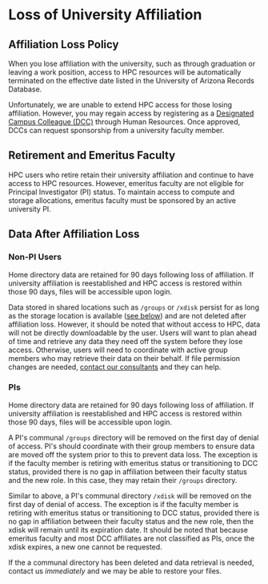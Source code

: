 # Loss of University Affiliation

## Affiliation Loss Policy

When you lose affiliation with the university, such as through graduation or leaving a work position, access to HPC resources will be automatically terminated on the effective date listed in the University of Arizona Records Database.

Unfortunately, we are unable to extend HPC access for those losing affiliation. However, you may regain access by registering as a [Designated Campus Colleague (DCC)](https://it.arizona.edu/service/designated-campus-colleague-accounts) through Human Resources. Once approved, DCCs can request sponsorship from a university faculty member.


## Retirement and Emeritus Faculty

HPC users who retire retain their university affiliation and continue to have access to HPC resources. However, emeritus faculty are not eligible for Principal Investigator (PI) status. To maintain access to compute and storage allocations, emeritus faculty must be sponsored by an active university PI.


## Data After Affiliation Loss

### Non-PI Users

Home directory data are retained for 90 days following loss of affiliation. If university affiliation is reestablished and HPC access is restored within those 90 days, files will be accessible upon login.

Data stored in shared locations such as `/groups` or `/xdisk` persist for as long as the storage location is available ([see below](#pis)) and are not deleted after affiliation loss. However, it should be noted that without access to HPC, data will not be directly downloadable by the user. Users will want to plan ahead of time and retrieve any data they need off the system before they lose access. Otherwise, users will need to coordinate with active group members who may retrieve their data on their behalf. If file permission changes are needed, [contact our consultants](../../support_and_training/consulting_services/) and they can help.  

### PIs

Home directory data are retained for 90 days following loss of affiliation. If university affiliation is reestablished and HPC access is restored within those 90 days, files will be accessible upon login.

A PI's communal `/groups` directory will be removed on the first day of denial of access. PI's should coordinate with their group members to ensure data are moved off the system prior to this to prevent data loss. The exception is if the faculty member is retiring with emeritus status or transitioning to DCC status, provided there is no gap in affiliation between their faculty status and the new role. In this case, they may retain their `/groups` directory. 

Similar to above, a PI's communal directory `/xdisk` will be removed on the first day of denial of access. The exception is if the faculty member is retiring with emeritus status or transitioning to DCC status, provided there is no gap in affiliation between their faculty status and the new role, then the xdisk will remain until its expiration date. It should be noted that because emeritus faculty and most DCC affiliates are not classified as PIs, once the xdisk expires, a new one cannot be requested. 

If the a communal directory has been deleted and data retrieval is needed, contact us *immediately* and we may be able to restore your files.



